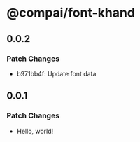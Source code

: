 # @compai/font-khand

## 0.0.2

### Patch Changes

- b971bb4f: Update font data

## 0.0.1

### Patch Changes

- Hello, world!

